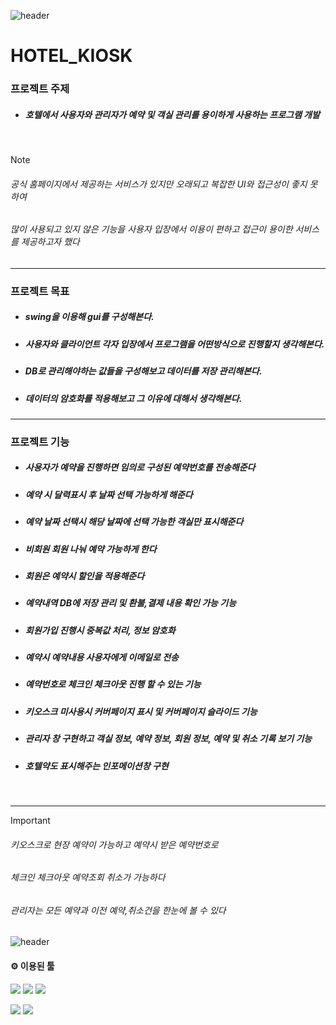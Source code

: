 
![header](https://capsule-render.vercel.app/api?type=waving&color=gradient&customColorList=6&text=HOTEL_KIOSK&animation=scaleIn&fontSize=35&fontColor=FFFFFF&height=200&fontAlign=16&fontAlignY=35&desc=Project&descSize=20&descAlign=34&descAlignY=36.8)

# HOTEL_KIOSK


### 프로젝트 주제



+ ##### 호텔에서 사용자와 관리자가 예약 및 객실 관리를 용이하게 사용하는 프로그램 개발
<br>

> [!NOTE]
> ###### 공식 홈페이지에서 제공하는 서비스가 있지만 오래되고 복잡한 UI와 접근성이 좋지 못하여   
> ###### 많이 사용되고 있지 않은 기능을 사용자 입장에서 이용이 편하고 접근이 용이한 서비스를 제공하고자 했다


<hr>

### 프로젝트 목표



+ ##### swing을 이용해 gui를 구성해본다.
+ ##### 사용자와 클라이언트 각자 입장에서 프로그램을 어떤방식으로 진행할지 생각해본다.
+ ##### DB로 관리해야하는 값들을 구성해보고 데이터를 저장 관리해본다.
+ ##### 데이터의 암호화를 적용해보고 그 이유에 대해서 생각해본다.

<hr>

### 프로젝트 기능



+  ##### 사용자가 예약을 진행하면 임의로 구성된 예약번호를 전송해준다
+  ##### 예약 시 달력표시 후 날짜 선택 가능하게 해준다
+  ##### 예약 날짜 선택시 해당 날짜에 선택 가능한 객실만 표시해준다
+  ##### 비회원 회원 나눠 예약 가능하게 한다
+  ##### 회원은 예약시 할인을 적용해준다  
+  ##### 예약내역 DB에 저장 관리 및 환불,결제 내용 확인 가능 기능  
+  ##### 회원가입 진행시 중복값 처리, 정보 암호화 
+  ##### 예약시 예약내용 사용자에게 이메일로 전송  
+  ##### 예약번호로 체크인 체크아웃 진행 할 수 있는 기능 
+  ##### 키오스크 미사용시 커버페이지 표시 및 커버페이지 슬라이드 기능
+  ##### 관리자 창 구현하고 객실 정보, 예약 정보, 회원 정보, 예약 및 취소 기록 보기 기능
+  ##### 호텔약도 표시해주는 인포메이션창 구현


<br>
<hr>

> [!IMPORTANT]
> ######  키오스크로 현장 예약이 가능하고 예약시 받은 예약번호로
> ######  체크인 체크아웃 예약조회 취소가 가능하다
> ######  관리자는 모든 예약과 이전 예약,취소건을 한눈에 볼 수 있다  



![header](https://capsule-render.vercel.app/api?type=rect&color=gradient&height=3)

#### ⚙️ 이용된 툴
<img src="https://img.shields.io/badge/java-5382a1?style=for-the-badge&logo=java&logoColor=ffffff"> <img src="https://img.shields.io/badge/spring boot-6DB33F?style=for-the-badge&logo=spring&logoColor=ffffff">
<img src="https://img.shields.io/badge/oracle SQL-F80000?style=for-the-badge&logo=oracle&logoColor=ffffff">

<img src="https://img.shields.io/badge/illustrator-FF9A00?style=for-the-badge&logo=adobeillustrator&logoColor=black"> <img src="https://img.shields.io/badge/photoshop-31A8FF?style=for-the-badge&logo=adobephotoshop&logoColor=black">

